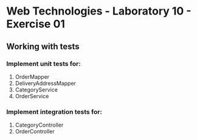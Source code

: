 # Web Technologies - Laboratory 10 - Exercise 01

## Working with tests

### Implement unit tests for:

1. OrderMapper
2. DeliveryAddressMapper
3. CategoryService
4. OrderService

### Implement integration tests for:

1. CategoryController
2. OrderController
